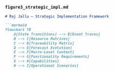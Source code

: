 ### `figure3_strategic_impl.md`
```md
# Raj Jallu – Strategic Implementation Framework

```mermaid
flowchart TD
    A[State Transitions] --> B[Event Traces]
    B --> C[Resource Matrices]
    C --> D[Traceability Matrix]
    D --> E[Forecast Evolution]
    E --> F[Macro-Level Context]
    F --> G[Functionality Requirements]
    G --> H[Capabilities]
    H --> I[Operational Scenarios]

